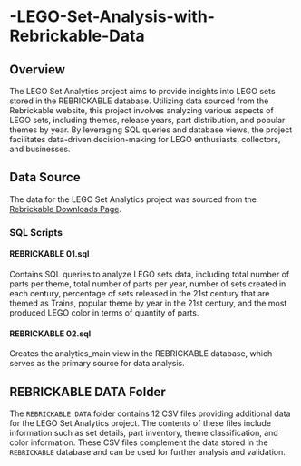 # -LEGO-Set-Analysis-with-Rebrickable-Data

## Overview

The LEGO Set Analytics project aims to provide insights into LEGO sets stored in the REBRICKABLE database. Utilizing data sourced from the Rebrickable website, this project involves analyzing various aspects of LEGO sets, including themes, release years, part distribution, and popular themes by year. By leveraging SQL queries and database views, the project facilitates data-driven decision-making for LEGO enthusiasts, collectors, and businesses.

## Data Source

The data for the LEGO Set Analytics project was sourced from the [Rebrickable Downloads Page](https://rebrickable.com/downloads/).

### SQL Scripts

#### REBRICKABLE 01.sql

Contains SQL queries to analyze LEGO sets data, including total number of parts per theme, total number of parts per year, number of sets created in each century, percentage of sets released in the 21st century that are themed as Trains, popular theme by year in the 21st century, and the most produced LEGO color in terms of quantity of parts.

#### REBRICKABLE 02.sql

Creates the analytics_main view in the REBRICKABLE database, which serves as the primary source for data analysis.

## REBRICKABLE DATA Folder

The `REBRICKABLE DATA` folder contains 12 CSV files providing additional data for the LEGO Set Analytics project. The contents of these files include information such as set details, part inventory, theme classification, and color information. These CSV files complement the data stored in the `REBRICKABLE` database and can be used for further analysis and validation.
